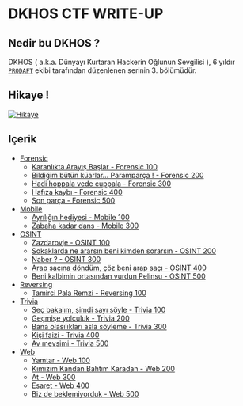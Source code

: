 # DKHOS CTF WRITE-UP

## Nedir bu DKHOS ?

DKHOS ( a.k.a. Dünyayı Kurtaran Hackerin Oğlunun Sevgilisi ), 6 yıldır [`PRODAFT`](https://www.prodaft.com) ekibi tarafından düzenlenen serinin 3. bölümüdür.

## Hikaye !
<a href="http://www.youtube.com/watch?feature=player_embedded&v=HlJLYdcIKxs
" target="_blank"><img src="http://img.youtube.com/vi/HlJLYdcIKxs/0.jpg"
alt="Hikaye" /></a>

## Içerik

- [Forensic](Forensic/)
  * [Karanlıkta Arayış Başlar - Forensic 100](Forensic/Forensic100)
  * [Bildiğim bütün küarlar... Paramparça !  - Forensic 200](Forensic/Forensic200)
  * [Hadi hoppala vede cuppala - Forensic 300](Forensic/Forensic300)
  * [Hafıza kaybı - Forensic 400](Forensic/Forensic400)
  * [Son parça - Forensic 500](Forensic/Forensic500)
- [Mobile](Mobile/)
  * [Ayrılığın hediyesi - Mobile 100](Mobile/Mobile100)
  * [Zabaha kadar dans  - Mobile 300](Mobile/Mobile300)
- [OSINT](OSINT/)
  * [Zazdarovje - OSINT 100](OSINT/OSINT100)
  * [Sokaklarda ne ararsın beni kimden sorarsın - OSINT 200](OSINT/OSINT200)
  * [Naber ? - OSINT 300](OSINT/OSINT300)
  * [Arap saçına döndüm, çöz beni arap saçı - OSINT 400](OSINT/OSINT400)  
  * [Beni kalbimin ortasından vurdun Pelinsu - OSINT 500](OSINT/OSINT500)
- [Reversing](Reversing/)
  * [Tamirci Pala Remzi - Reversing 100](Reversing/Reversing100)
- [Trivia](Trivia/)  
  * [Seç bakalım, şimdi sayı söyle - Trivia 100](Trivia/Trivia100)
  * [Geçmişe yolculuk - Trivia 200](Trivia/Trivia200)
  * [Bana olasılıkları asla söyleme - Trivia 300](Trivia/Trivia300)
  * [Kişi faizi - Trivia 400](Trivia/Trivia400)
  * [Av mevsimi - Trivia 500](Trivia/Trivia500)
- [Web](Web/)
  * [Yamtar - Web 100](Web/Web100)
  * [Kımızım Kandan Bahtım Karadan - Web 200](Web/Web200)
  * [At - Web 300](Web/Web300)
  * [Esaret - Web 400](Web/Web400)
  * [Biz de beklemiyorduk - Web 500](Web/Web500)
